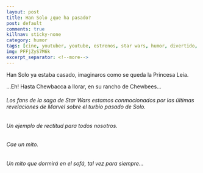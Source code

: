 ```yaml
---
layout: post
title: Han Solo ¿que ha pasado?
post: default
comments: true
killnav: sticky-none
category: humor
tags: [cine, youtuber, youtube, estrenos, star wars, humor, divertido, cachondeo]
img: PFFjZyS7M6k
excerpt_separator: <!--more-->
---
```


Han Solo ya estaba casado, imaginaros como se queda la Princesa Leia.

…Eh! Hasta Chewbacca a llorar, en su rancho de Chewbees…

<!--more-->


###### Los fans de la saga de Star Wars estamos conmocionados por las últimas revelaciones de Marvel sobre el turbio pasado de Solo.

###### Un ejemplo de rectitud para todos nosotros.

###### Cae un mito.

###### Un mito que dormirá en el sofá, tal vez para siempre…